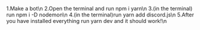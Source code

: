 1.Make a bot\n
2.Open the terminal and run npm i yarn\n
3.(in the terminal) run npm i -D nodemon\n
4.(in the terminal)run yarn add discord.js\n 
5.After you have installed everything run yarn dev and it should work!\n

